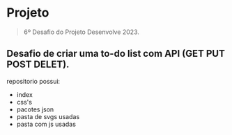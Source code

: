 # Projeto
> 6º Desafio do Projeto Desenvolve 2023.
    
## Desafio de criar uma to-do list com API (GET PUT POST DELET).

repositorio possui:
* index
* css's
* pacotes json
* pasta de svgs usadas
* pasta com js usadas
